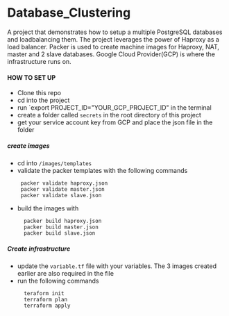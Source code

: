 # Database_Clustering
A project that demonstrates how to setup a multiple  PostgreSQL databases and loadbalancing them. The project leverages the power of Haproxy as a load balancer. Packer is used to create machine images for Haproxy, NAT, master and 2 slave databases. Google Cloud Provider(GCP) is where the infrastructure runs on.

#### HOW TO SET UP

- Clone this repo
- cd into the project
- run `export PROJECT_ID="YOUR_GCP_PROJECT_ID" in the terminal
- create a folder called `secrets` in the root directory of this project
- get your service account key from GCP and place the json file in the folder 

##### create images
- cd into `/images/templates`
- validate the packer templates with the following commands
   ```
    packer validate haproxy.json
    packer validate master.json
    packer validate slave.json
   ```
- build the images with
  ```
    packer build haproxy.json
    packer build master.json
    packer build slave.json
  ```

##### Create infrastructure
 - update the `variable.tf` file with your variables. The 3 images created earlier are also required in the file
 - run the following commands
    ```
      teraform init
      terraform plan
      terraform apply
    ```